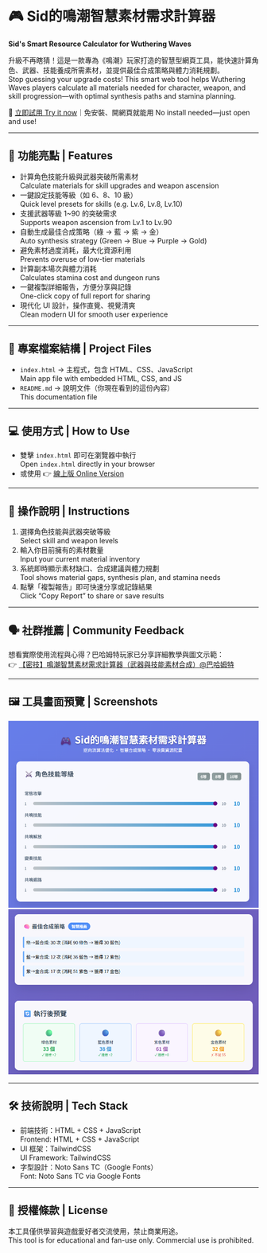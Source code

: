 # 🎮 Sid的鳴潮智慧素材需求計算器  
**Sid's Smart Resource Calculator for Wuthering Waves**

升級不再瞎猜！這是一款專為《鳴潮》玩家打造的智慧型網頁工具，能快速計算角色、武器、技能養成所需素材，並提供最佳合成策略與體力消耗規劃。  
Stop guessing your upgrade costs! This smart web tool helps Wuthering Waves players calculate all materials needed for character, weapon, and skill progression—with optimal synthesis paths and stamina planning.

🔗 [立即試用 Try it now](https://sid-1996.github.io/WutheringWaves-Resource-Calculator/)｜免安裝、開網頁就能用 No install needed—just open and use!

---

## 🚀 功能亮點 | Features
- 計算角色技能升級與武器突破所需素材  
  Calculate materials for skill upgrades and weapon ascension  
- 一鍵設定技能等級（如 6、8、10 級）  
  Quick level presets for skills (e.g. Lv.6, Lv.8, Lv.10)  
- 支援武器等級 1~90 的突破需求  
  Supports weapon ascension from Lv.1 to Lv.90  
- 自動生成最佳合成策略（綠 → 藍 → 紫 → 金）  
  Auto synthesis strategy (Green → Blue → Purple → Gold)  
- 避免素材過度消耗，最大化資源利用  
  Prevents overuse of low-tier materials  
- 計算副本場次與體力消耗  
  Calculates stamina cost and dungeon runs  
- 一鍵複製詳細報告，方便分享與記錄  
  One-click copy of full report for sharing  
- 現代化 UI 設計，操作直覺、視覺清爽  
  Clean modern UI for smooth user experience  

---

## 📂 專案檔案結構 | Project Files
- `index.html` → 主程式，包含 HTML、CSS、JavaScript  
  Main app file with embedded HTML, CSS, and JS  
- `README.md` → 說明文件（你現在看到的這份內容）  
  This documentation file  

---

## 💻 使用方式 | How to Use
- 雙擊 `index.html` 即可在瀏覽器中執行  
  Open `index.html` directly in your browser  
- 或使用 👉 [線上版 Online Version](https://sid-1996.github.io/WutheringWaves-Resource-Calculator/)

---

## 📖 操作說明 | Instructions
1. 選擇角色技能與武器突破等級  
   Select skill and weapon levels  
2. 輸入你目前擁有的素材數量  
   Input your current material inventory  
3. 系統即時顯示素材缺口、合成建議與體力規劃  
   Tool shows material gaps, synthesis plan, and stamina needs  
4. 點擊「複製報告」即可快速分享或記錄結果  
   Click “Copy Report” to share or save results  

---

## 🗣️ 社群推薦 | Community Feedback
想看實際使用流程與心得？巴哈姆特玩家已分享詳細教學與圖文示範：  
👉 [【密技】鳴潮智慧素材需求計算器（武器與技能素材合成）@巴哈姆特](https://forum.gamer.com.tw/C.php?bsn=74934&snA=12466&page=1&gothis=92972#92972)

---

## 🖼️ 工具畫面預覽 | Screenshots
![工具示意圖 Tool Preview](images.png)  
![工具示意圖 Tool Preview](screenshot.png)

---

## 🛠 技術說明 | Tech Stack
- 前端技術：HTML + CSS + JavaScript  
  Frontend: HTML + CSS + JavaScript  
- UI 框架：TailwindCSS  
  UI Framework: TailwindCSS  
- 字型設計：Noto Sans TC（Google Fonts）  
  Font: Noto Sans TC via Google Fonts  

---

## 📜 授權條款 | License
本工具僅供學習與遊戲愛好者交流使用，禁止商業用途。  
This tool is for educational and fan-use only. Commercial use is prohibited.
